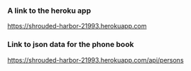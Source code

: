 ### A link to the heroku app

https://shrouded-harbor-21993.herokuapp.com

### Link to json data for the phone book

https://shrouded-harbor-21993.herokuapp.com/api/persons
